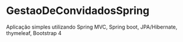 # GestaoDeConvidadosSpring
Aplicação simples utilizando Spring MVC, Spring boot, JPA/Hibernate, thymeleaf, Bootstrap 4
